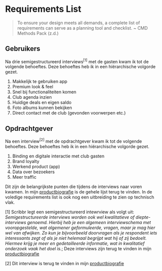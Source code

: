 # Requirements List

> To ensure your design meets all demands, a complete list of requirements can serve as a planning tool and checklist. ~ CMD Methods Pack (z.d.)

## Gebruikers
Na drie semigestructureerd interviews<sup>[1]</sup> met de gasten kwam ik tot de volgende behoeftes. Deze behoeftes heb ik in een hiërarchische volgorde gezet.
1. Makkelijk te gebruiken app
2. Premium look & feel
3. Snel bij functionaliteiten komen
4. Club agenda inzien
5. Huidige deals en eigen saldo
6. Foto albums kunnen bekijken
7. Direct contact met de club (gevonden voorwerpen etc.)

## Opdrachtgever
Na een interview<sup>[2]</sup> met de opdrachtgever kwam ik tot de volgende behoeftes. Deze behoeftes heb ik in een hiërarchische volgorde gezet.
1. Binding en digitale interactie met club gasten
2. Brand loyalty
3. Werkend product (app)
4. Data over bezoekers
5. Meer traffic

Dit zijn de belangrijkste punten die tijdens de interviews naar voren kwamen. In mijn [productbiografie](https://iancstewart.gitbooks.io/graduation-project-productbiografie/content/ideation-and-insights/requirements.html) is de gehele lijst terug te vinden. In de voledige requirements list is ook nog een uitbreiding te zien op technisch vlak.


[1] Scribbr legt een semigestructureerd intewrview als volgt uit: *Semigestructureerde interviews worden ook wel kwalitatieve of diepte-interviews genoemd. Hierbij heb je een algemeen interviewschema met vooropgestelde, wat algemener geformuleerde, vragen, maar je mag hier wel van afwijken. Zo kun je bijvoorbeeld doorvragen als je respondent iets interessants zegt of als je niet helemaal begrijpt wat hij of zij bedoelt. Hiermee krijg je meer en gedetailleerde informatie, wat in kwalitatief onderzoek vaak het doel is.*; Deze interviews zijn terug te vinden in mijn [productbiografie](https://graduation-project.icstewart.com/productbiografie/research-and-inspiration/focus-group#results)

[2] Dit interview is terug te vinden in mijn [productbiografie](https://iancstewart.gitbooks.io/graduation-project-productbiografie/content/assets/downloads/interview-client.pdf)
